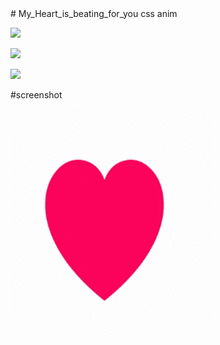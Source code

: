 <meta name="keywords" content="i am in love My_Heart_is_beating_for_you.... i am waiting for your replay... i hope you will enjoy by my code honey" />
  <meta name="author" content="KUSHA B K" />
# My_Heart_is_beating_for_you
css anim



<a href="https://codeclimate.com/github/kusha-b-k/My_Heart_is_beating_for_you"><img src="https://codeclimate.com/github/kusha-b-k/My_Heart_is_beating_for_you/badges/gpa.svg" /></a>

<a href="https://codeclimate.com/github/kusha-b-k/My_Heart_is_beating_for_you/coverage"><img src="https://codeclimate.com/github/kusha-b-k/My_Heart_is_beating_for_you/badges/coverage.svg" /></a>

<a href="https://codeclimate.com/github/kusha-b-k/My_Heart_is_beating_for_you"><img src="https://codeclimate.com/github/kusha-b-k/My_Heart_is_beating_for_you/badges/issue_count.svg" /></a>

#screenshot

![alt tag](https://github.com/kusha-b-k/My_Heart_is_beating_for_you/blob/master/output/beat.gif)
